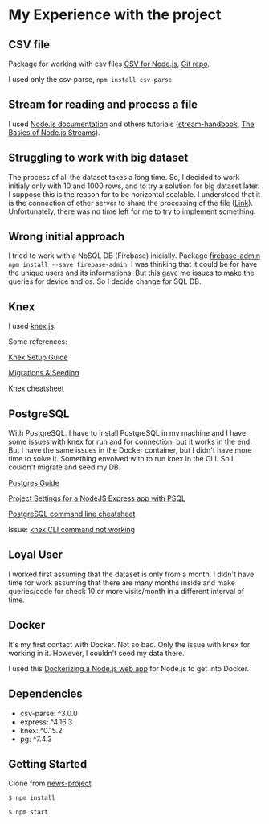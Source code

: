 # My Experience with the project

## CSV file

Package for working with csv files [CSV for Node.js](http://csv.adaltas.com), [Git repo](https://www.npmjs.com/package/csv).

I used only the csv-parse, `npm install csv-parse`

## Stream for reading and process a file

I used [Node.js documentation](https://nodejs.org/api/stream.html) and others tutorials ([stream-handbook](https://github.com/substack/stream-handbook), [The Basics of Node.js Streams](https://www.sitepoint.com/basics-node-js-streams/)).

## Struggling to work with big dataset

The process of all the dataset takes a long time. So, I decided to work initialy only with 10 and 1000 rows, and to try a solution for big dataset later. I suppose this is the reason for to be horizontal scalable. I understood that it is the connection of other server to share the processing of the file ([Link](https://stackoverflow.com/questions/11707879/difference-between-scaling-horizontally-and-vertically-for-databases)). Unfortunately, there was no time left for me to try to implement something.

## Wrong initial approach

I tried to work with a NoSQL DB (Firebase) inicially. Package [firebase-admin](https://www.npmjs.com/package/firebase-admin) `npm install --save firebase-admin`. I was thinking that it could be for have the unique users and its informations. But this gave me issues to make the queries for device and os. So I decide change for SQL DB.

## Knex

I used [knex.js](https://knexjs.org).

Some references: 

[Knex Setup Guide](https://gist.github.com/NigelEarle/80150ff1c50031e59b872baf0e474977)

[Migrations & Seeding](https://gist.github.com/NigelEarle/70db130cc040cc2868555b29a0278261)

[Knex cheatsheet](https://devhints.io/knex)

## PostgreSQL

With PostgreSQL. I have to install PostgreSQL in my machine and I have some issues with knex for run and for connection, but it works in the end. But I have the same issues in the Docker container, but I didn't have more time to solve it. Something envolved with to run knex in the CLI. So I couldn't migrate and seed my DB. 

[Postgres Guide](http://postgresguide.com/utilities/psql.html)

[Project Settings for a NodeJS Express app with PSQL](https://medium.com/@HalahSalih/project-settings-for-an-express-app-with-knex-16959517b53b)

[PostgreSQL command line cheatsheet](https://gist.github.com/Kartones/dd3ff5ec5ea238d4c546)

Issue: [knex CLI command not working](https://github.com/tgriesser/knex/issues/1077)

## Loyal User

I worked first assuming that the dataset is only from a month. I didn't have time for work assuming that there are many months inside and make queries/code for check 10 or more visits/month in a different interval of time.

## Docker

It's my first contact with Docker. Not so bad. Only the issue with knex for working in it. However, I couldn't seed my data there.

I used this [Dockerizing a Node.js web app](https://nodejs.org/en/docs/guides/nodejs-docker-webapp/) for Node.js to get into Docker.

## Dependencies

- csv-parse: ^3.0.0
- express: ^4.16.3
- knex: ^0.15.2
- pg: ^7.4.3

## Getting Started
Clone from [news-project](https://github.com/DercilioFontes/news-project)

`$ npm install`

`$ npm start`

